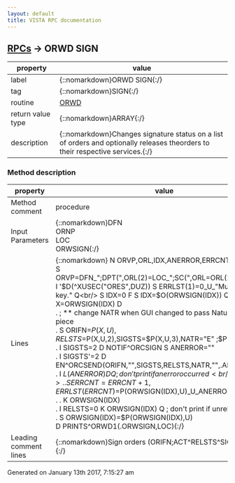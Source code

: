 ```yaml
---
layout: default
title: VISTA RPC documentation
---
```




## [RPCs](TableOfContent.md) &#8594; ORWD SIGN 

 property | value 
--- | --- 
 label | {::nomarkdown}ORWD SIGN{:/}
 tag | {::nomarkdown}SIGN{:/}
 routine | [ORWD](http://code.osehra.org/dox/Routine_ORWD_source.html)
 return value type | {::nomarkdown}ARRAY{:/}
 description | {::nomarkdown}Changes signature status on a list of orders and optionally releases theorders to their respective services.{:/}


### Method description

 property | value 
 --- | --- 
 Method comment | procedure
 Input Parameters | {::nomarkdown}DFN<br/>ORNP<br/>LOC<br/>ORWSIGN{:/}
 Lines | {::nomarkdown} N ORVP,ORL,IDX,ANERROR,ERRCNT<br/> S ORVP=DFN_";DPT(",ORL(2)=LOC_";SC(",ORL=ORL(2),ERRCNT=0<br/> I '$D(^XUSEC("ORES",DUZ)) S ERRLST(1)=0_U_"Must have ORES key." Q<br/> S IDX=0 F  S IDX=$O(ORWSIGN(IDX)) Q:'IDX  S X=ORWSIGN(IDX) D<br/> . ; ** change NATR when GUI changed to pass Nature in 4th piece<br/> . S ORIFN=$P(X,U),RELSTS=$P(X,U,2),SIGSTS=$P(X,U,3),NATR="E" ;$P(X,U,4)<br/> . I SIGSTS=2 D NOTIF^ORCSIGN S ANERROR=""<br/> . I SIGSTS'=2 D EN^ORCSEND(ORIFN,"",SIGSTS,RELSTS,NATR,"",.ANERROR)<br/> . I $L(ANERROR) D  Q           ; don't print if an error occurred<br/> . . S ERRCNT=ERRCNT+1,ERRLST(ERRCNT)=$P(ORWSIGN(IDX),U)_U_ANERROR<br/> . . K ORWSIGN(IDX)<br/> . I RELSTS=0 K ORWSIGN(IDX) Q  ; don't print if unreleased<br/> . S ORWSIGN(IDX)=$P(ORWSIGN(IDX),U)<br/> D PRINTS^ORWD1(.ORWSIGN,LOC){:/}
 Leading comment lines | {::nomarkdown}Sign orders (ORIFN;ACT^RELSTS^SIGSTS^NATR){:/}




 Generated on January 13th 2017, 7:15:27 am